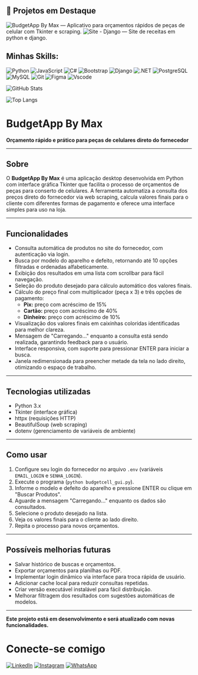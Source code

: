 ## 🚀 Projetos em Destaque

 ![BudgetApp By Max]([https://github.com/seu-usuario/budgetapp](https://github.com/maquisaao/Budget_App)) — Aplicativo para orçamentos rápidos de peças de celular com Tkinter e scraping.
 ![Site - Django]([https://github.com/seu-usuario/meusite](https://github.com/maquisaao/Projeto-pyhton-django-1)) — Site de receitas em python e django.

## Minhas Skills:
 ![Python](https://img.shields.io/badge/python-3670A0?style=for-the-badge&logo=python&logoColor=ffdd54)
 ![JavaScript](https://img.shields.io/badge/JavaScript-F7DF1E?style=for-the-badge&logo=javascript&logoColor=black)
 ![C#](https://img.shields.io/badge/C%23-239120?style=for-the-badge&logo=c-sharp&logoColor=white)
 ![Bootstrap](https://img.shields.io/badge/-boostrap-0D1117?style=for-the-badge&logo=bootstrap&labelColor=0D1117)
 ![Django](https://img.shields.io/badge/django-%23092E20.svg?style=for-the-badge&logo=django&logoColor=white)
 ![.NET](https://img.shields.io/badge/.NET-5C2D91?style=for-the-badge&logo=.net&logoColor=white)
 ![PostgreSQL](https://img.shields.io/badge/PostgreSQL-000?style=for-the-badge&logo=postgresql)
 ![MySQL](https://img.shields.io/badge/MySQL-00000F?style=for-the-badge&logo=mysql&logoColor=white)
 ![Git](https://img.shields.io/badge/GIT-E44C30?style=for-the-badge&logo=git&logoColor=white)
 ![Figma](https://img.shields.io/badge/Figma-696969?style=for-the-badge&logo=figma&logoColor=figma)
 ![Vscode](https://img.shields.io/badge/Vscode-007ACC?style=for-the-badge&logo=visual-studio-code&logoColor=white)


 ![GitHub Stats](https://github-readme-stats.vercel.app/api?username=maquisaao&theme=transparent&bg_color=000&border_color=30A3DC&show_icons=true&icon_color=30A3DC&title_color=E94D5F&text_color=FFF)

 ![Top Langs](https://github-readme-stats.vercel.app/api/top-langs/?username=maquisaao&layout=compact&theme=transparent&bg_color=000&title_color=E94D5F&text_color=FFF)

 # BudgetApp By Max

**Orçamento rápido e prático para peças de celulares direto do fornecedor**

---

## Sobre

O **BudgetApp By Max** é uma aplicação desktop desenvolvida em Python com interface gráfica Tkinter que facilita o processo de orçamentos de peças para conserto de celulares. A ferramenta automatiza a consulta dos preços direto do fornecedor via web scraping, calcula valores finais para o cliente com diferentes formas de pagamento e oferece uma interface simples para uso na loja.

---

## Funcionalidades

- Consulta automática de produtos no site do fornecedor, com autenticação via login.
- Busca por modelo do aparelho e defeito, retornando até 10 opções filtradas e ordenadas alfabeticamente.
- Exibição dos resultados em uma lista com scrollbar para fácil navegação.
- Seleção do produto desejado para cálculo automático dos valores finais.
- Cálculo do preço final com multiplicador (peça x 3) e três opções de pagamento:
  - **Pix:** preço com acréscimo de 15%
  - **Cartão:** preço com acréscimo de 40%
  - **Dinheiro:** preço com acréscimo de 10%
- Visualização dos valores finais em caixinhas coloridas identificadas para melhor clareza.
- Mensagem de "Carregando..." enquanto a consulta está sendo realizada, garantindo feedback para o usuário.
- Interface responsiva, com suporte para pressionar ENTER para iniciar a busca.
- Janela redimensionada para preencher metade da tela no lado direito, otimizando o espaço de trabalho.

---

## Tecnologias utilizadas

- Python 3.x
- Tkinter (interface gráfica)
- httpx (requisições HTTP)
- BeautifulSoup (web scraping)
- dotenv (gerenciamento de variáveis de ambiente)

---

## Como usar

1. Configure seu login do fornecedor no arquivo `.env` (variáveis `EMAIL_LOGIN` e `SENHA_LOGIN`).
2. Execute o programa (`python budgetcell_gui.py`).
3. Informe o modelo e defeito do aparelho e pressione ENTER ou clique em "Buscar Produtos".
4. Aguarde a mensagem "Carregando..." enquanto os dados são consultados.
5. Selecione o produto desejado na lista.
6. Veja os valores finais para o cliente ao lado direito.
7. Repita o processo para novos orçamentos.

---

## Possíveis melhorias futuras

- Salvar histórico de buscas e orçamentos.
- Exportar orçamentos para planilhas ou PDF.
- Implementar login dinâmico via interface para troca rápida de usuário.
- Adicionar cache local para reduzir consultas repetidas.
- Criar versão executável instalável para fácil distribuição.
- Melhorar filtragem dos resultados com sugestões automáticas de modelos.

---

**Este projeto está em desenvolvimento e será atualizado com novas funcionalidades.**

# Conecte-se comigo 

[![LinkedIn](https://img.shields.io/badge/LinkedIn-0077B5?style=for-the-badge&logo=linkedin&logoColor=white)](https://www.linkedin.com/in/maxw-pinheiro/)
[![Instagram](https://img.shields.io/badge/-Instagram-%23E4405F?style=for-the-badge&logo=instagram&logoColor=white)](https://www.instagram.com/omaxwilson/)
[![WhatsApp](https://img.shields.io/badge/WhatsApp-25D366?style=for-the-badge&logo=whatsapp&logoColor=white)](https://wa.me/5548999089562)


